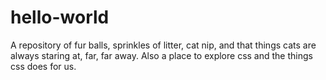 # hello-world
A repository of fur balls, sprinkles of litter, cat nip, and that things cats are always staring at, far, far away.
Also a place to explore css and the things css does for us.
